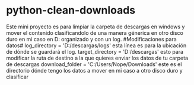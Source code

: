 # python-clean-downloads
Este mini proyecto es para limpiar la carpeta de descargas en windows y mover el contenido clasificandolo de una manera génerica en otro disco duro en mi caso en D: organizado y con un log.
#Modificaciones para datos#
log_directory = 'D:/descargas/logs' esta línea es para la ubicación de dónde se guardará el log.
target_directory = 'D:/descargas' esto para modificar la ruta de destino a la que quieres enviar los datos de tu carpeta de descargas
download_folder = 'C:/Users/Nope/Downloads' este es el directorio dónde tengo los datos a mover en mi caso a otro disco duro y clasificar


